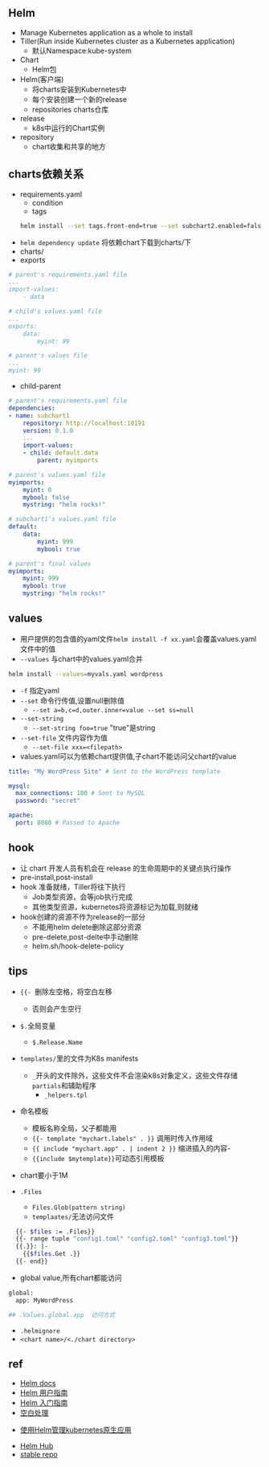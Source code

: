 ## Helm
+ Manage Kubernetes application as a whole to install
+ Tiller(Run inside Kubernetes cluster as a Kubernetes application)
    - 默认Namespace:kube-system
+ Chart
    - Helm包
+ Helm(客户端)
    - 将charts安装到Kubernetes中
    - 每个安装创建一个新的release
    - repositories charts仓库
+ release 
    - k8s中运行的Chart实例
+ repository
    - chart收集和共享的地方



## charts依赖关系
- requirements.yaml
    + condition
    + tags
    ```sh
    helm install --set tags.front-end=true --set subchart2.enabled=false
    ```
- `helm dependency update` 将依赖chart下载到charts/下
- charts/
- exports
```yml
# parent's requirements.yaml file
...
import-values:
    - data

# child's values.yaml file
...
exports:
    data:
        myint: 99

# parent's values file
...
myint: 99

```
- child-parent
```yml
# parent's requirements.yaml file
dependencies:
- name: subchart1
    repository: http://localhost:10191
    version: 0.1.0
    ...
    import-values:
    - child: default.data
        parent: myimports

# parent's values.yaml file
myimports:
    myint: 0
    mybool: false
    mystring: "helm rocks!"

# subchart1's values.yaml file
default:
    data:
        myint: 999
        mybool: true

# parent's final values
myimports:
    myint: 999
    mybool: true
    mystring: "helm rocks!"
```


## values
+ 用户提供的包含值的yaml文件`helm install -f xx.yaml`会覆盖values.yaml 文件中的值
+ `--values` 与chart中的values.yaml合并
```sh
helm install --values=myvals.yaml wordpress
```
+ `-f` 指定yaml
+ `--set` 命令行传值,设置null删除值
    - `--set a=b,c=d,outer.inner=value --set ss=null`
+ `--set-string`
    - `--set-string foo=true`  "true"是string
+ `--set-file`   文件内容作为值
    - `--set-file xxx=<filepath>`
+ values.yaml可以为依赖chart提供值,子chart不能访问父chart的value
```yaml
title: "My WordPress Site" # Sent to the WordPress template

mysql:
  max_connections: 100 # Sent to MySQL
  password: "secret"

apache:
  port: 8080 # Passed to Apache
```

## hook
+ 让 chart 开发人员有机会在 release 的生命周期中的关键点执行操作
+ pre-install,post-install
+ hook 准备就绪，Tiller将往下执行
    - Job类型资源，会等job执行完成
    - 其他类型资源，kubernetes将资源标记为加载,则就绪
+ hook创建的资源不作为release的一部分
    - 不能用helm delete删除这部分资源
    - pre-delete,post-delte中手动删除
    - helm.sh/hook-delete-policy

## tips
+ `{{- `删除左空格，将空白左移
    - 否则会产生空行
+ `$.`全局变量
    - `$.Release.Name`
+ `templates/`里的文件为K8s manifests
    - `_`开头的文件除外，这些文件不会渲染k8s对象定义，这些文件存储`partials`和辅助程序
        + `_helpers.tpl`
+ 命名模板
    - 模板名称全局，父子都能用
    - `{{- template "mychart.labels" . }}` 调用时传入作用域
    - `{{ include "mychart.app" . | indent 2 }}` 缩进插入的内容- 
    - `{{include $mytemplate}}`可动态引用模板

+ chart要小于1M
+ `.Files`
    - `Files.Glob(pattern string)`
    - `templaates/`无法访问文件
```sh
  {{- $files := .Files}}
  {{- range tuple "config1.toml" "config2.toml" "config3.toml"}}
  {{.}}: |-
    {{$files.Get .}}
  {{- end}}
```
+ global value,所有chart都能访问
```sh
global:
  app: MyWordPress

## .Values.global.app  访问方式
```
+ `.helmignore`
+ `<chart name>/<./chart directory>`
## ref
+ [Helm docs](https://helm.sh/docs/helm/helm_show_values/)
+ [Helm 用户指南](https://whmzsu.github.io/helm-doc-zh-cn/)
+ [Helm 入门指南](https://www.hi-linux.com/posts/21466.html)
+ [空白处理](https://www.qikqiak.com/k8s-book/docs/46.Helm%E6%A8%A1%E6%9D%BF%E4%B9%8B%E6%8E%A7%E5%88%B6%E6%B5%81%E7%A8%8B.html)
<!-- detail -->
+ [使用Helm管理kubernetes原生应用](https://jimmysong.io/posts/manage-kubernetes-native-app-with-helm/)
<!-- repo -->
+ [Helm Hub](https://hub.helm.sh/charts)
+ [stable repo](https://github.com/helm/charts/tree/master/stable)


